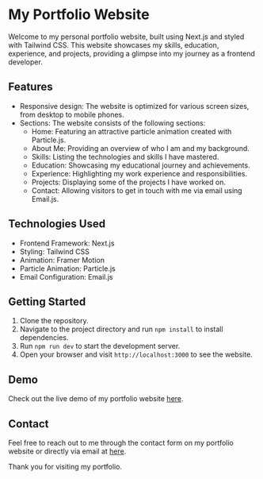 # My Portfolio Website

Welcome to my personal portfolio website, built using Next.js and styled with Tailwind CSS. This website showcases my skills, education, experience, and projects, providing a glimpse into my journey as a frontend developer.

## Features

- Responsive design: The website is optimized for various screen sizes, from desktop to mobile phones.
- Sections: The website consists of the following sections:
  - Home: Featuring an attractive particle animation created with Particle.js.
  - About Me: Providing an overview of who I am and my background.
  - Skills: Listing the technologies and skills I have mastered.
  - Education: Showcasing my educational journey and achievements.
  - Experience: Highlighting my work experience and responsibilities.
  - Projects: Displaying some of the projects I have worked on.
  - Contact: Allowing visitors to get in touch with me via email using Email.js.

## Technologies Used

- Frontend Framework: Next.js
- Styling: Tailwind CSS
- Animation: Framer Motion
- Particle Animation: Particle.js
- Email Configuration: Email.js

## Getting Started

1. Clone the repository.
2. Navigate to the project directory and run `npm install` to install dependencies.
3. Run `npm run dev` to start the development server.
4. Open your browser and visit `http://localhost:3000` to see the website.

## Demo

Check out the live demo of my portfolio website [here](https://rajkumar-portfolio.vercel.app/).

## Contact

Feel free to reach out to me through the contact form on my portfolio website or directly via email at [here](mailto:raj2002kumar45@gmail.com).

Thank you for visiting my portfolio.

